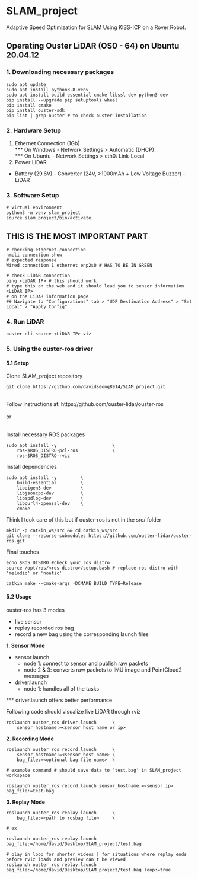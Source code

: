 # SLAM_project
Adaptive Speed Optimization for SLAM Using KISS-ICP on a Rover Robot.

## Operating Ouster LiDAR (OS0 - 64) on Ubuntu 20.04.12
### 1. Downloading necessary packages
``` linux
sudo apt update
sudo apt install python3.8-venv 
sudo apt install build-essential cmake libssl-dev python3-dev
pip install --upgrade pip setuptools wheel
pip install cmake
pip install ouster-sdk
pip list | grep ouster # to check ouster installation
```

### 2. Hardware Setup
1. Ethernet Connection (1Gb) <br>
*** On Windows - Network Settings > Automatic (DHCP)<br>
*** On Ubuntu - Network Settings > eth0: Link-Local 
2. Power LiDAR <br>
- Battery (29.6V) - Converter (24V, >1000mAh + Low Voltage Buzzer) - LiDAR

### 3. Software Setup
``` linux
# virtual environment
python3 -m venv slam_project
source slam_project/bin/activate
```
## THIS IS THE MOST IMPORTANT PART
```
# checking ethernet connection
nmcli connection show
# expected response
Wired connection 1 ethernet enp2s0 # HAS TO BE IN GREEN
```

```
# check LiDAR connection
ping <LiDAR IP> # this should work
# type this on the web and it should lead you to sensor information
<LiDAR IP>
# on the LiDAR information page
## Navigate to "Configurations" tab > "UDP Destination Address" > "Set Local" > "Apply Config"
```

### 4. Run LiDAR
```
ouster-cli source <LiDAR IP> viz
```

### 5. Using the ouster-ros driver

#### 5.1 Setup
Clone SLAM_project repository
```
git clone https://github.com/davidseong8914/SLAM_project.git
```
<br>
Follow instructions at: https://github.com/ouster-lidar/ouster-ros 
<br><br>
or
<br>
<br>

Install necessary ROS packages
```
sudo apt install -y                     \
    ros-$ROS_DISTRO-pcl-ros             \
    ros-$ROS_DISTRO-rviz
```

Install dependencies
```
sudo apt install -y         \
    build-essential         \
    libeigen3-dev           \
    libjsoncpp-dev          \
    libspdlog-dev           \
    libcurl4-openssl-dev    \
    cmake
```

Think I took care of this but if ouster-ros is not in the src/ folder
```
mkdir -p catkin_ws/src && cd catkin_ws/src
git clone --recurse-submodules https://github.com/ouster-lidar/ouster-ros.git
```

Final touches
```
echo $ROS_DISTRO #check your ros distro
source /opt/ros/<ros-distro>/setup.bash # replace ros-distro with 'melodic' or 'noetic'

catkin_make --cmake-args -DCMAKE_BUILD_TYPE=Release
```

#### 5.2 Usage
ouster-ros has 3 modes
- live sensor
- replay recorded ros bag
- record a new bag using the corresponding launch files

<b>1. Sensor Mode </b>
- sensor.launch
    - node 1: connect to sensor and publish raw packets
    - node 2 & 3: converts raw packets to IMU image and PointCloud2 messages
- driver.launch
    - node 1: handles all of the tasks 

*** driver.launch offers better performance

Following code should visualize live LiDAR through rviz
```
roslaunch ouster_ros driver.launch      \
    sensor_hostname:=<sensor host name or ip> 
```

<b>2. Recording Mode</b>
```
roslaunch ouster_ros record.launch      \
    sensor_hostname:=<sensor host name> \
    bag_file:=<optional bag file name>  \

# example command # should save data to 'test.bag' in SLAM_project workspace

roslaunch ouster_ros record.launch sensor_hostname:=<sensor ip> bag_file:=test.bag
```

<b>3. Replay Mode </b>
```
roslaunch ouster_ros replay.launch      \
    bag_file:=<path to rosbag file>     \

# ex

roslaunch ouster_ros replay.launch bag_file:=/home/david/Desktop/SLAM_project/test.bag

# play in loop for shorter videos | for situations where replay ends before rviz loads and preview can't be viewed
roslaunch ouster_ros replay.launch bag_file:=/home/david/Desktop/SLAM_project/test.bag loop:=true
```